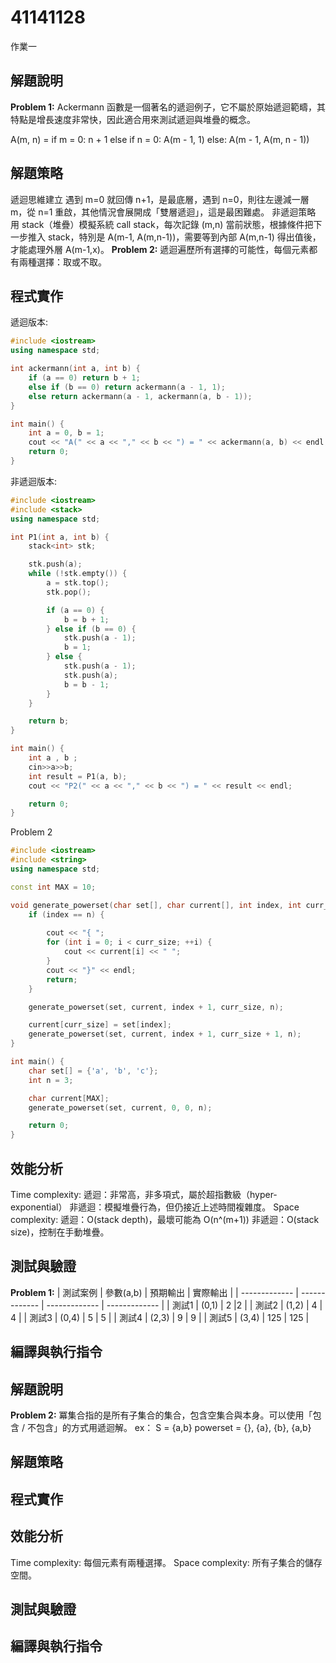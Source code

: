 # 41141128

作業一
## 解題說明
**Problem 1:**
Ackermann 函數是一個著名的遞迴例子，它不屬於原始遞迴範疇，其特點是增長速度非常快，因此適合用來測試遞迴與堆疊的概念。

A(m, n) = 
    if m = 0:           n + 1
    else if n = 0:      A(m - 1, 1)
    else:               A(m - 1, A(m, n - 1))


## 解題策略
遞迴思維建立
遇到 m=0 就回傳 n+1，是最底層，遇到 n=0，則往左邊減一層 m，從 n=1 重啟，其他情況會展開成「雙層遞迴」，這是最困難處。
非遞迴策略
用 stack（堆疊）模擬系統 call stack，每次記錄 (m,n) 當前狀態，根據條件把下一步推入 stack，特別是 A(m-1, A(m,n-1))，需要等到內部 A(m,n-1) 得出值後，才能處理外層 A(m-1,x)。
**Problem 2:**
遞迴遍歷所有選擇的可能性，每個元素都有兩種選擇：取或不取。

## 程式實作
遞迴版本:
```cpp
#include <iostream>
using namespace std;

int ackermann(int a, int b) {
    if (a == 0) return b + 1;
    else if (b == 0) return ackermann(a - 1, 1);
    else return ackermann(a - 1, ackermann(a, b - 1));
}

int main() {
    int a = 0, b = 1;
    cout << "A(" << a << "," << b << ") = " << ackermann(a, b) << endl;
    return 0;
}
```
非遞迴版本:
```cpp
#include <iostream>
#include <stack>
using namespace std;

int P1(int a, int b) {
    stack<int> stk;

    stk.push(a);
    while (!stk.empty()) {
        a = stk.top();
        stk.pop();

        if (a == 0) {
            b = b + 1;
        } else if (b == 0) {
            stk.push(a - 1);
            b = 1;
        } else {
            stk.push(a - 1);
            stk.push(a);
            b = b - 1;
        }
    }

    return b;
}

int main() {
    int a , b ;
    cin>>a>>b;
    int result = P1(a, b);
    cout << "P2(" << a << "," << b << ") = " << result << endl;

    return 0;
}
```
Problem 2
```cpp
#include <iostream>
#include <string>
using namespace std;

const int MAX = 10;  

void generate_powerset(char set[], char current[], int index, int curr_size, int n) {
    if (index == n) {
        
        cout << "{ ";
        for (int i = 0; i < curr_size; ++i) {
            cout << current[i] << " ";
        }
        cout << "}" << endl;
        return;
    }

    generate_powerset(set, current, index + 1, curr_size, n);

    current[curr_size] = set[index];
    generate_powerset(set, current, index + 1, curr_size + 1, n);
}

int main() {
    char set[] = {'a', 'b', 'c'};
    int n = 3;

    char current[MAX]; 
    generate_powerset(set, current, 0, 0, n);

    return 0;
}
```

## 效能分析
Time complexity:
遞迴：非常高，非多項式，屬於超指數級（hyper-exponential）
非遞迴：模擬堆疊行為，但仍接近上述時間複雜度。
Space complexity:
遞迴：O(stack depth)，最壞可能為 O(n^(m+1))
非遞迴：O(stack size)，控制在手動堆疊。

## 測試與驗證
**Problem 1:**
| 測試案例       | 參數(a,b)     | 預期輸出       | 實際輸出      |
| ------------- | ------------- | ------------- | ------------- |
| 測試1         | (0,1)         | 2             |2              |
| 測試2         | (1,2)         | 4             | 4             |
| 測試3         | (0,4)         | 5             | 5             |
| 測試4         | (2,3)         | 9             | 9             |
| 測試5         | (3,4)         | 125           | 125           |

## 編譯與執行指令





## 解題說明
**Problem 2:**
冪集合指的是所有子集合的集合，包含空集合與本身。可以使用「包含 / 不包含」的方式用遞迴解。
ex：
S = {a,b}
powerset = {}, {a}, {b}, {a,b}
## 解題策略
## 程式實作
## 效能分析
Time complexity: 每個元素有兩種選擇。
Space complexity: 所有子集合的儲存空間。
## 測試與驗證
## 編譯與執行指令















